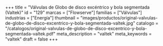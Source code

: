 +++
title = "Válvulas de Globo de disco excéntrico y bola segmentada (Valtek)"
id = "129"
marcas = ["Flowserve"]
familias = ["Válvulas"]
industrias = ["Energía"]
thumbnail = "images/productos/original-valvulas-de-globo-de-disco-excentrico-y-bola-segmentada-valtek.jpg"
catalogo = "/catalogos/original-valvulas-de-globo-de-disco-excentrico-y-bola-segmentada-valtek.pdf"
meta_description = "valtek"
meta_keywords = "valtek"
draft = false
+++
